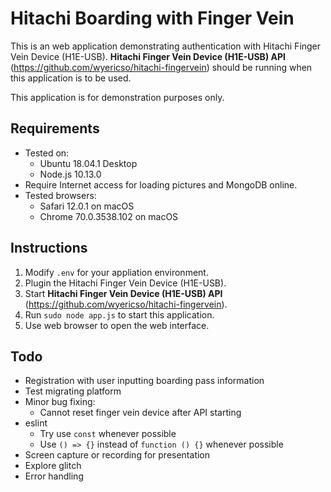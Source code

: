 # Hitachi Boarding with Finger Vein #

This is an web application demonstrating authentication with Hitachi Finger Vein Device (H1E-USB). **Hitachi Finger Vein Device (H1E-USB) API** (https://github.com/wyericso/hitachi-fingervein) should be running when this application is to be used.

This application is for demonstration purposes only.

## Requirements ##
- Tested on:
    - Ubuntu 18.04.1 Desktop
    - Node.js 10.13.0
- Require Internet access for loading pictures and MongoDB online.
- Tested browsers:
    - Safari 12.0.1 on macOS
    - Chrome 70.0.3538.102 on macOS

## Instructions ##
1. Modify `.env` for your appliation environment.
2. Plugin the Hitachi Finger Vein Device (H1E-USB).
3. Start **Hitachi Finger Vein Device (H1E-USB) API** (https://github.com/wyericso/hitachi-fingervein).
4. Run `sudo node app.js` to start this application.
5. Use web browser to open the web interface.

## Todo ##
- Registration with user inputting boarding pass information
- Test migrating platform
- Minor bug fixing:
    - Cannot reset finger vein device after API starting
- eslint
    - Try use `const` whenever possible
    - Use `() => {}` instead of `function () {}` whenever possible
- Screen capture or recording for presentation
- Explore glitch
- Error handling
